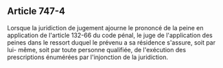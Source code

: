 Article 747-4
----
Lorsque la juridiction de jugement ajourne le prononcé de la peine en
application de l'article 132-66 du code pénal, le juge de l'application des
peines dans le ressort duquel le prévenu a sa résidence s'assure, soit par lui-
même, soit par toute personne qualifiée, de l'exécution des prescriptions
énumérées par l'injonction de la juridiction.
